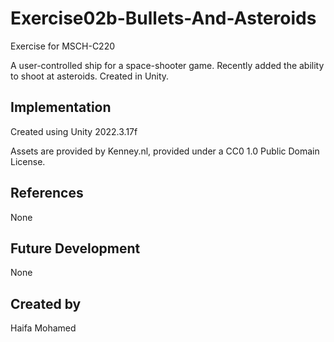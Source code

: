 # Exercise02b-Bullets-And-Asteroids

Exercise for MSCH-C220

A user-controlled ship for a space-shooter game. Recently added the ability to shoot at asteroids. Created in Unity.

## Implementation
Created using Unity 2022.3.17f

Assets are provided by Kenney.nl, provided under a CC0 1.0 Public Domain License.

## References
None

## Future Development
None

## Created by
Haifa Mohamed
